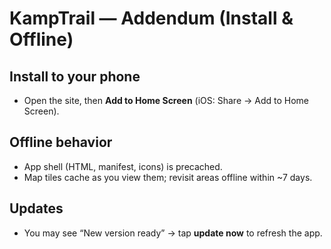 # KampTrail — Addendum (Install & Offline)

## Install to your phone
- Open the site, then **Add to Home Screen** (iOS: Share → Add to Home Screen).

## Offline behavior
- App shell (HTML, manifest, icons) is precached.
- Map tiles cache as you view them; revisit areas offline within ~7 days.

## Updates
- You may see “New version ready” → tap **update now** to refresh the app.
